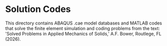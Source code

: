 # Solution Codes

This directory contains ABAQUS .cae model databases and MATLAB codes that solve the finite element simulation and coding problems from the text: 'Solved Problems in Applied Mechanics of Solids,'  A.F. Bower, Routlege, FL (2026). 
